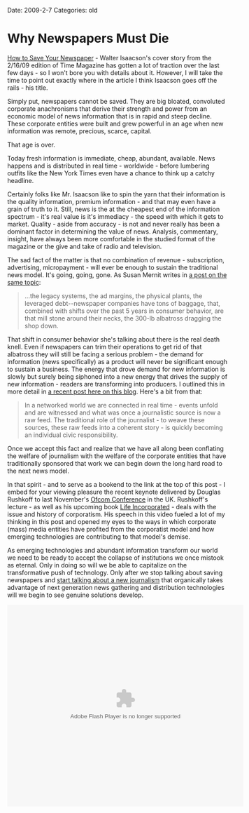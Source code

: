Date: 2009-2-7
Categories: old

# Why Newspapers Must Die

<a href="http://www.time.com/time/business/article/0,8599,1877191,00.html">How to Save Your Newspaper</a> - Walter Isaacson's cover story from the 2/16/09 edition of Time Magazine has gotten a lot of traction over the last few days - so I won't bore you with details about it.  However, I will take the time to point out exactly where in the article I think Isaacson goes off the rails - his title.

Simply put, newspapers cannot be saved. They are big bloated, convoluted corporate anachronisms that derive their strength and power from an economic model of news information that is in rapid and steep decline.  These corporate entities were built and grew powerful in an age when new information was remote, precious, scarce, capital.

That age is over.

Today fresh information is immediate, cheap, abundant, available.  News happens and is distributed in real time - worldwide - before lumbering outfits like the New York Times even have a chance to think up a catchy headline.

Certainly folks like Mr. Isaacson like to spin the yarn that their information is the quality information, premium information - and that may even have a grain of truth to it.  Still, news is the at the cheapest end of the information spectrum - it's real value is it's immediacy - the speed with which it gets to market. Quality - aside from accuracy - is not and never really has been a dominant factor in determining the value of news.  Analysis, commentary, insight, have always been more comfortable in the studied format of the magazine or the give and take of radio and television.

The sad fact of the matter is that no combination of revenue - subscription, advertising, micropayment - will ever be enough to sustain the traditional news model.  It's going, going, gone.  As Susan Mernit writes in <a href="http://www.susanmernit.com/blog/2009/02/will-micropayments-save-newspa.html">a post on the same topic</a>:
<blockquote>...the legacy systems, the ad margins, the physical plants, the leveraged debt--newspaper companies have tons of baggage, that, combined with  shifts over the past 5 years in consumer behavior, are that mill stone around their necks, the 300-lb albatross dragging the shop down.</blockquote>
That shift in consumer behavior she's talking about there is the real death knell.  Even if newspapers can trim their operations to get rid of that albatross they will still be facing a serious problem - the demand for information (news specifically) as a product will never be significant enough to sustain a business. The energy that drove demand for new information is slowly but surely being siphoned into a new energy that drives the supply of new information - readers are transforming into producers.  I outlined this in more detail in <a href="http://mturro.bluepear.org/2009/01/07/a-commentary-on-hirschorns-end-times/">a recent post here on this blog</a>. Here's a bit from that:
<blockquote>In a networked world we are connected in real time - events unfold and are witnessed and what was once a journalistic source is now a raw feed. The traditional role of the journalist - to weave these sources, these raw feeds into a coherent story - is quickly becoming an individual civic responsibility.</blockquote>
Once we accept this fact and realize that we have all along been conflating the welfare of journalism with the welfare of the corporate entities that have traditionally sponsored that work we can begin down the long hard road to the next news model.

In that spirit - and to serve as a bookend to the link at the top of this post - I embed for your viewing pleasure the recent keynote delivered by Douglas Rushkoff to last November's <a href="http://www.ofcom.org.uk/event/">Ofcom Conference</a> in the UK.  Rushkoff's lecture - as well as his upcoming book <a href="http://rushkoff.com/books/life-incorporated/">Life Incorporated</a> - deals with the issue and  history of corporatism. His speech in this video fueled a lot of my thinking in this post and opened my eyes to the ways in which corporate (mass) media entities have profited from the corporatist model and how emerging technologies are contributing to that model's demise.

As emerging technologies and abundant information transform our world we need to be ready to accept the collapse of institutions we once mistook as eternal.  Only in doing so will we be able to capitalize on the transformative push of technology.  Only after we stop talking about saving newspapers and <a href="http://www.scripting.com/stories/2009/02/06/oneMoreTimeOpenTheNewsIndu.html">start talking about a new journalism</a> that organically takes advantage of next generation news gathering and distribution technologies will we begin to see genuine solutions develop.

<object width="540" height="460" data="http://blip.tv/play/goQz3MtMkNwi" type="application/x-shockwave-flash"><param name="src" value="http://blip.tv/play/goQz3MtMkNwi" /><param name="allowfullscreen" value="true" /></object>

<script src="http://s.bit.ly/bitlypreview.js"></script>
